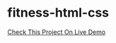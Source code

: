 # fitness-html-css
[Check This Project On Live Demo](https://salamat-dev.github.io/fitness-html-css/)
